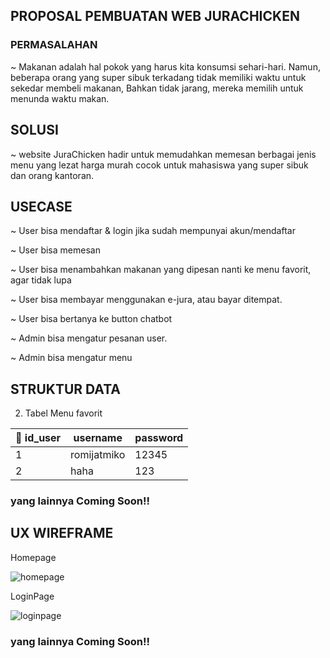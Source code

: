 ## PROPOSAL PEMBUATAN WEB JURACHICKEN

### PERMASALAHAN


~ Makanan adalah hal pokok yang harus kita konsumsi sehari-hari. Namun, beberapa orang yang super sibuk terkadang tidak memiliki waktu untuk sekedar membeli makanan, Bahkan tidak jarang, mereka memilih untuk menunda waktu makan. 


## SOLUSI


~ website JuraChicken hadir untuk memudahkan memesan berbagai jenis menu yang lezat harga murah cocok untuk mahasiswa yang super sibuk dan orang kantoran.


## USECASE

~ User bisa mendaftar & login jika sudah mempunyai akun/mendaftar

~ User bisa memesan

~ User bisa menambahkan makanan yang dipesan nanti ke menu favorit, agar tidak lupa

~ User bisa membayar menggunakan e-jura, atau bayar ditempat.

~ User bisa bertanya ke button chatbot

~ Admin bisa mengatur pesanan user.

~ Admin bisa mengatur menu

## STRUKTUR DATA
2. Tabel Menu favorit

|🔑 id_user| username | password |  
| -------      | ------- | -----  |
| 1            | romijatmiko       | 12345      | 
| 2            | haha       | 123      | 

<h3> yang lainnya Coming Soon!! </h3> 



## UX WIREFRAME

Homepage

![homepage](https://user-images.githubusercontent.com/71611488/190920305-9df8077f-d6ab-4b87-80b3-ff0b7b39dd75.PNG)

LoginPage

![loginpage](https://user-images.githubusercontent.com/71611488/190920322-ce7ae5ef-10c6-45b0-ae56-762f4ca20d79.PNG)

<h3> yang lainnya Coming Soon!! </h3> 



